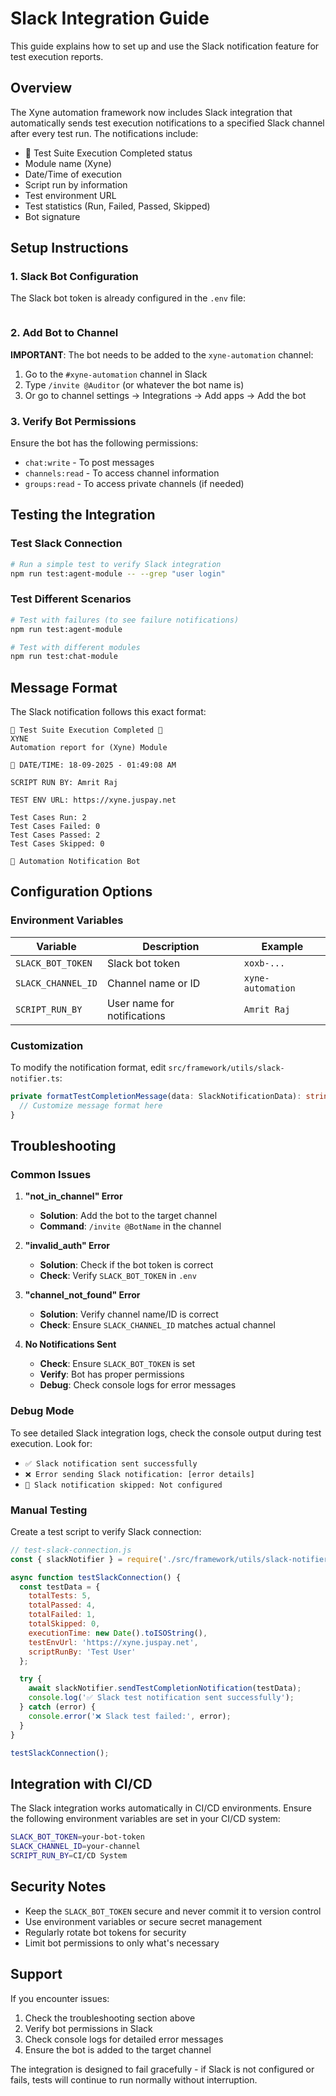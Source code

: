 # Slack Integration Guide

This guide explains how to set up and use the Slack notification feature for test execution reports.

## Overview

The Xyne automation framework now includes Slack integration that automatically sends test execution notifications to a specified Slack channel after every test run. The notifications include:

- 🚨 Test Suite Execution Completed status
- Module name (Xyne)
- Date/Time of execution
- Script run by information
- Test environment URL
- Test statistics (Run, Failed, Passed, Skipped)
- Bot signature

## Setup Instructions

### 1. Slack Bot Configuration

The Slack bot token is already configured in the `.env` file:
```
```

### 2. Add Bot to Channel

**IMPORTANT**: The bot needs to be added to the `xyne-automation` channel:

1. Go to the `#xyne-automation` channel in Slack
2. Type `/invite @Auditor` (or whatever the bot name is)
3. Or go to channel settings → Integrations → Add apps → Add the bot

### 3. Verify Bot Permissions

Ensure the bot has the following permissions:
- `chat:write` - To post messages
- `channels:read` - To access channel information
- `groups:read` - To access private channels (if needed)

## Testing the Integration

### Test Slack Connection
```bash
# Run a simple test to verify Slack integration
npm run test:agent-module -- --grep "user login"
```

### Test Different Scenarios
```bash
# Test with failures (to see failure notifications)
npm run test:agent-module

# Test with different modules
npm run test:chat-module
```

## Message Format

The Slack notification follows this exact format:

```
🚨 Test Suite Execution Completed 🚨
XYNE
Automation report for (Xyne) Module

📅 DATE/TIME: 18-09-2025 - 01:49:08 AM

SCRIPT RUN BY: Amrit Raj

TEST ENV URL: https://xyne.juspay.net

Test Cases Run: 2
Test Cases Failed: 0
Test Cases Passed: 2
Test Cases Skipped: 0

🤖 Automation Notification Bot
```

## Configuration Options

### Environment Variables

| Variable | Description | Example |
|----------|-------------|---------|
| `SLACK_BOT_TOKEN` | Slack bot token | `xoxb-...` |
| `SLACK_CHANNEL_ID` | Channel name or ID | `xyne-automation` |
| `SCRIPT_RUN_BY` | User name for notifications | `Amrit Raj` |

### Customization

To modify the notification format, edit `src/framework/utils/slack-notifier.ts`:

```typescript
private formatTestCompletionMessage(data: SlackNotificationData): string {
  // Customize message format here
}
```

## Troubleshooting

### Common Issues

1. **"not_in_channel" Error**
   - **Solution**: Add the bot to the target channel
   - **Command**: `/invite @BotName` in the channel

2. **"invalid_auth" Error**
   - **Solution**: Check if the bot token is correct
   - **Check**: Verify `SLACK_BOT_TOKEN` in `.env`

3. **"channel_not_found" Error**
   - **Solution**: Verify channel name/ID is correct
   - **Check**: Ensure `SLACK_CHANNEL_ID` matches actual channel

4. **No Notifications Sent**
   - **Check**: Ensure `SLACK_BOT_TOKEN` is set
   - **Verify**: Bot has proper permissions
   - **Debug**: Check console logs for error messages

### Debug Mode

To see detailed Slack integration logs, check the console output during test execution. Look for:
- `✅ Slack notification sent successfully`
- `❌ Error sending Slack notification: [error details]`
- `📱 Slack notification skipped: Not configured`

### Manual Testing

Create a test script to verify Slack connection:

```javascript
// test-slack-connection.js
const { slackNotifier } = require('./src/framework/utils/slack-notifier');

async function testSlackConnection() {
  const testData = {
    totalTests: 5,
    totalPassed: 4,
    totalFailed: 1,
    totalSkipped: 0,
    executionTime: new Date().toISOString(),
    testEnvUrl: 'https://xyne.juspay.net',
    scriptRunBy: 'Test User'
  };

  try {
    await slackNotifier.sendTestCompletionNotification(testData);
    console.log('✅ Slack test notification sent successfully');
  } catch (error) {
    console.error('❌ Slack test failed:', error);
  }
}

testSlackConnection();
```

## Integration with CI/CD

The Slack integration works automatically in CI/CD environments. Ensure the following environment variables are set in your CI/CD system:

```bash
SLACK_BOT_TOKEN=your-bot-token
SLACK_CHANNEL_ID=your-channel
SCRIPT_RUN_BY=CI/CD System
```

## Security Notes

- Keep the `SLACK_BOT_TOKEN` secure and never commit it to version control
- Use environment variables or secure secret management
- Regularly rotate bot tokens for security
- Limit bot permissions to only what's necessary

## Support

If you encounter issues:
1. Check the troubleshooting section above
2. Verify bot permissions in Slack
3. Check console logs for detailed error messages
4. Ensure the bot is added to the target channel

The integration is designed to fail gracefully - if Slack is not configured or fails, tests will continue to run normally without interruption.
